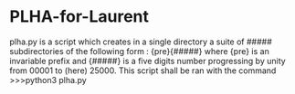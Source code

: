 # PLHA-for-Laurent

plha.py is a script which creates in a single directory a suite of ##### subdirectories of the following form :
{pre}{#####} where {pre} is an invariable prefix and {#####} is a five digits number progressing
by unity from 00001 to (here) 25000.
This script shall be ran with the command >>>python3 plha.py
